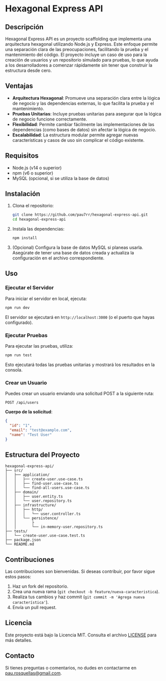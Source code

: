 # Hexagonal Express API

## Descripción

Hexagonal Express API es un proyecto scaffolding que implementa una arquitectura hexagonal utilizando Node.js y Express. Este enfoque permite una separación clara de las preocupaciones, facilitando la prueba y el mantenimiento del código. El proyecto incluye un caso de uso para la creación de usuarios y un repositorio simulado para pruebas, lo que ayuda a los desarrolladores a comenzar rápidamente sin tener que construir la estructura desde cero.

## Ventajas

- **Arquitectura Hexagonal**: Promueve una separación clara entre la lógica de negocio y las dependencias externas, lo que facilita la prueba y el mantenimiento.
- **Pruebas Unitarias**: Incluye pruebas unitarias para asegurar que la lógica de negocio funcione correctamente.
- **Flexibilidad**: Permite cambiar fácilmente las implementaciones de las dependencias (como bases de datos) sin afectar la lógica de negocio.
- **Escalabilidad**: La estructura modular permite agregar nuevas características y casos de uso sin complicar el código existente.

## Requisitos

- Node.js (v14 o superior)
- npm (v6 o superior)
- MySQL (opcional, si se utiliza la base de datos)

## Instalación

1. Clona el repositorio:

   ```bash
   git clone https://github.com/pau7rr/hexagonal-express-api.git
   cd hexagonal-express-api
   ```

2. Instala las dependencias:

   ```bash
   npm install
   ```

3. (Opcional) Configura la base de datos MySQL si planeas usarla. Asegúrate de tener una base de datos creada y actualiza la configuración en el archivo correspondiente.

## Uso

### Ejecutar el Servidor

Para iniciar el servidor en local, ejecuta:

```bash
npm run dev
```

El servidor se ejecutará en `http://localhost:3000` (o el puerto que hayas configurado).

### Ejecutar Pruebas

Para ejecutar las pruebas, utiliza:

```bash
npm run test
```

Esto ejecutará todas las pruebas unitarias y mostrará los resultados en la consola.

### Crear un Usuario

Puedes crear un usuario enviando una solicitud POST a la siguiente ruta:

```
POST /api/users
```

**Cuerpo de la solicitud**:

```json
{
  "id": "1",
  "email": "test@example.com",
  "name": "Test User"
}
```

## Estructura del Proyecto

```
hexagonal-express-api/
├── src/
│   ├── application/
│   │   ├── create-user.use-case.ts
│   │   ├── find-user.use-case.ts
│   │   └── find-all-users.use-case.ts
│   ├── domain/
│   │   ├── user.entity.ts
│   │   └── user.repository.ts
│   ├── infrastructure/
│   │   ├── http/
│   │   │   └── user.controller.ts
│   │   └── persistence/
│   │       ├
│   │       └── in-memory-user.repository.ts
├── tests/
│   └── create-user.use-case.test.ts
├── package.json
└── README.md
```

## Contribuciones

Las contribuciones son bienvenidas. Si deseas contribuir, por favor sigue estos pasos:

1. Haz un fork del repositorio.
2. Crea una nueva rama (`git checkout -b feature/nueva-caracteristica`).
3. Realiza tus cambios y haz commit (`git commit -m 'Agrega nueva característica'`).
4. Envía un pull request.

## Licencia

Este proyecto está bajo la Licencia MIT. Consulta el archivo [LICENSE](LICENSE) para más detalles.

## Contacto

Si tienes preguntas o comentarios, no dudes en contactarme en [pau.rosquellas@gmail.com](mailto:pau.rosquellas@gmail.com).